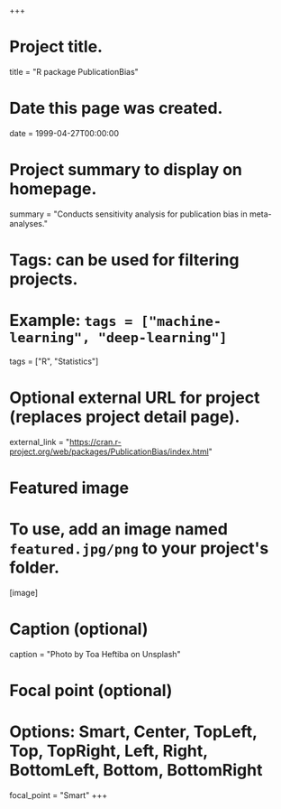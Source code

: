 +++
# Project title.
title = "R package PublicationBias"

# Date this page was created.
date = 1999-04-27T00:00:00

# Project summary to display on homepage.
summary = "Conducts sensitivity analysis for publication bias in meta-analyses."

# Tags: can be used for filtering projects.
# Example: `tags = ["machine-learning", "deep-learning"]`
tags = ["R", "Statistics"]

# Optional external URL for project (replaces project detail page).
external_link = "https://cran.r-project.org/web/packages/PublicationBias/index.html"

# Featured image
# To use, add an image named `featured.jpg/png` to your project's folder. 
[image]
  # Caption (optional)
  caption = "Photo by Toa Heftiba on Unsplash"

  # Focal point (optional)
  # Options: Smart, Center, TopLeft, Top, TopRight, Left, Right, BottomLeft, Bottom, BottomRight
  focal_point = "Smart"
+++
